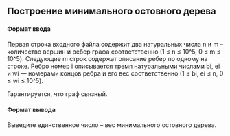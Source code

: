 ## Построение минимального остовного дерева

#### Формат ввода
Первая строка входного файла содержит два натуральных числа n и m – количество вершин и ребер графа соответственно (1 ≤ n ≤ 10^5, 0 ≤ m ≤ 10^5). 
Следующие m строк содержат описание ребер по одному на строке. 
Ребро номер i описывается тремя натуральными числами bi, ei и wi — номерами концов ребра и его вес соответственно (1 ≤ bi, ei ≤ n, 0 ≤ wi ≤ 10^5).

Гарантируется, что граф связный.

#### Формат вывода
Выведите единственное число – вес минимального остовного дерева.
